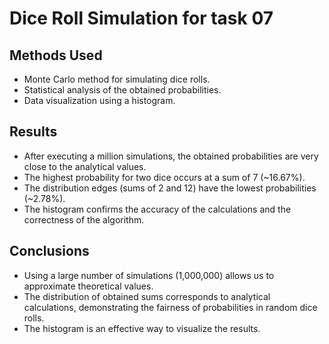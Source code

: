 # Dice Roll Simulation for task 07 

## Methods Used
- Monte Carlo method for simulating dice rolls.
- Statistical analysis of the obtained probabilities.
- Data visualization using a histogram.

## Results
- After executing a million simulations, the obtained probabilities are very close to the analytical values.
- The highest probability for two dice occurs at a sum of 7 (~16.67%).
- The distribution edges (sums of 2 and 12) have the lowest probabilities (~2.78%).
- The histogram confirms the accuracy of the calculations and the correctness of the algorithm.

## Conclusions
- Using a large number of simulations (1,000,000) allows us to approximate theoretical values.
- The distribution of obtained sums corresponds to analytical calculations, demonstrating the fairness of probabilities in random dice rolls.
- The histogram is an effective way to visualize the results.



